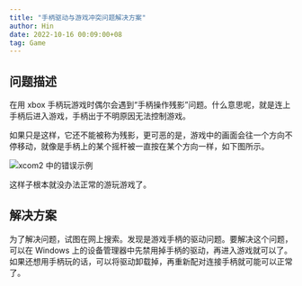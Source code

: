 ```yaml
---
title: "手柄驱动与游戏冲突问题解决方案"
author: Hin
date: 2022-10-16 00:09:00+08
tag: Game
---
```


## 问题描述

在用 xbox 手柄玩游戏时偶尔会遇到“手柄操作残影”问题。什么意思呢，就是连上手柄后进入游戏，手柄出于不明原因无法控制游戏。

如果只是这样，它还不能被称为残影，更可恶的是，游戏中的画面会往一个方向不停移动，就像是手柄上的某个摇杆被一直按在某个方向一样，如下图所示。

![xcom2 中的错误示例](xcom_error.gif)

这样子根本就没办法正常的游玩游戏了。

## 解决方案

为了解决问题，试图在网上搜索。发现是游戏手柄的驱动问题。要解决这个问题，可以在 Windows 上的设备管理器中先禁用掉手柄的驱动，再进入游戏就可以了。如果还想用手柄玩的话，可以将驱动卸载掉，再重新配对连接手柄就可能可以正常了。